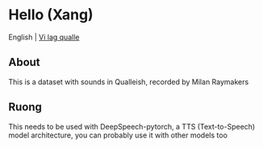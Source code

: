 # Hello (Xang)
English | [Vi lag qualle](README.md)

## About
This is a dataset with sounds in Qualleish, recorded by Milan Raymakers

## Ruong
This needs to be used with DeepSpeech-pytorch, a TTS (Text-to-Speech) model architecture, you can probably use it with other models too